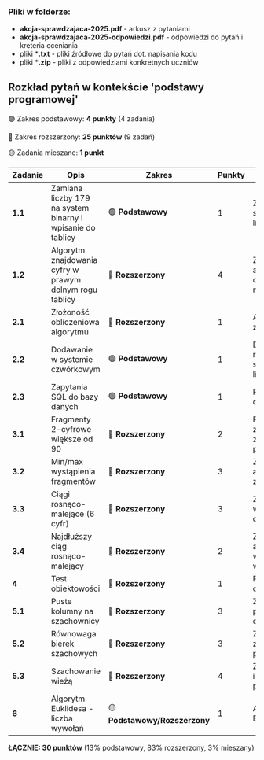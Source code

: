 ### Pliki w folderze:
- **akcja-sprawdzajaca-2025.pdf** - arkusz z pytaniami
- **akcja-sprawdzajaca-2025-odpowiedzi.pdf** - odpowiedzi do pytań i kreteria oceniania
- pliki ***.txt** - pliki źródłowe do pytań dot. napisania kodu
- pliki ***.zip** - pliki z odpowiedziami konkretnych uczniów

## Rozkład pytań w kontekście 'podstawy programowej'

🟢 Zakres podstawowy: **4 punkty** (4 zadania)

🔴 Zakres rozszerzony: **25 punktów** (9 zadań)

🟡 Zadania mieszane: **1 punkt**

| Zadanie | Opis | Zakres | Punkty | uzasadnienie |
|---------|------|--------|---------|--------------|
| **1.1** | Zamiana liczby 179 na system binarny i wpisanie do tablicy | 🟢 **Podstawowy** | 1 | Zamiana systemów liczbowych  |
| **1.2** | Algorytm znajdowania cyfry w prawym dolnym rogu tablicy | 🔴 **Rozszerzony** | 4 | Złożony algorytm z operacjami modulo |
| **2.1** | Złożoność obliczeniowa algorytmu | 🔴 **Rozszerzony** | 1 | Analiza złożoności  |
| **2.2** | Dodawanie w systemie czwórkowym | 🟢 **Podstawowy** | 1 | Działania w różnych systemach liczbowych |
| **2.3** | Zapytania SQL do bazy danych | 🟢 **Podstawowy** | 1 | Praca z bazami danych  |
| **3.1** | Fragmenty 2-cyfrowe większe od 90 | 🔴 **Rozszerzony** | 2 | Programowanie z plikami, złożone przetwarzanie |
| **3.2** | Min/max wystąpienia fragmentów | 🔴 **Rozszerzony** | 3 | Zaawansowane algorytmy zliczania |
| **3.3** | Ciągi rosnąco-malejące (6 cyfr) | 🔴 **Rozszerzony** | 3 | Złożone wzorce w danych |
| **3.4** | Najdłuższy ciąg rosnąco-malejący | 🔴 **Rozszerzony** | 2 | Zaawansowane algorytmy wyszukiwania wzorców |
| **4** | Test obiektowości | 🔴 **Rozszerzony** | 1 | Programowanie obiektowe  |
| **5.1** | Puste kolumny na szachownicy | 🔴 **Rozszerzony** | 3 | Złożone przetwarzanie danych 2D |
| **5.2** | Równowaga bierek szachowych | 🔴 **Rozszerzony** | 3 | Zaawansowane zliczanie i porównywanie |
| **5.3** | Szachowanie wieżą | 🔴 **Rozszerzony** | 4 | Złożone reguły i analiza pozycji |
| **6** | Algorytm Euklidesa - liczba wywołań | 🟡 **Podstawowy/Rozszerzony** | 1 | Algorytm Euklidesa  |


**ŁĄCZNIE: 30 punktów** (13% podstawowy, 83% rozszerzony, 3% mieszany)
